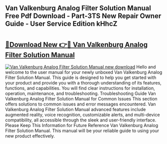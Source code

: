 ## Van Valkenburg Analog Filter Solution Manual Free Pdf Download - Part-3TS New Repair Owner Guide - User Service Edition kHhcZ

# <h2><a href="http://bc6923.oget.top/?id=Van+Valkenburg+Analog+Filter+Solution+Manual">🔗Download New 👉🔴 Van Valkenburg Analog Filter Solution Manual</a></h2>

[![Van Valkenburg Analog Filter Solution Manual new download](https://i.imgur.com/5g1atiW.png)](http://bc6923.oget.top/?id=Van+Valkenburg+Analog+Filter+Solution+Manual)
Hello and welcome to the user manual for your newly unboxed Van Valkenburg Analog Filter Solution Manual. This guide is designed to help you get started with your product and provide you with a thorough understanding of its features, functions, and capabilities. You will find clear instructions for installation, operation, maintenance, and troubleshooting. Troubleshooting Guide Van Valkenburg Analog Filter Solution Manual for Common Issues This section offers solutions to common issues and error messages encountered. Van Valkenburg Analog Filter Solution Manual advanced features include augmented reality, voice recognition, customizable alerts, and multi-device compatibility, all accessible through the sleek and user-friendly interface. Please Keep This Information for Future Reference Van Valkenburg Analog Filter Solution Manual. This manual will be your reliable guide to using your new product effectively.
